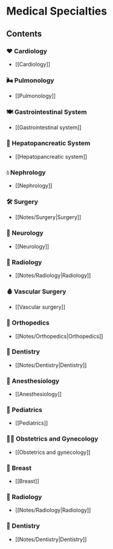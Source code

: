 # Medical Specialties

## Contents

### ❤️ Cardiology
- [[Cardiology]]

### 🌬️ Pulmonology
- [[Pulmonology]]

### 🍽️ Gastrointestinal System
- [[Gastrointestinal system]]

### 🍎 Hepatopancreatic System
- [[Hepatopancreatic system]]

### 💧 Nephrology
- [[Nephrology]]

### 🛠️ Surgery
- [[Notes/Surgery|Surgery]]

### 🧠 Neurology
- [[Neurology]]

### 🩻 Radiology
- [[Notes/Radiology|Radiology]]

### 🩸 Vascular Surgery
- [[Vascular surgery]]

### 🦴 Orthopedics
- [[Notes/Orthopedics|Orthopedics]]

### 🦷 Dentistry
- [[Notes/Dentistry|Dentistry]]

### 🛌 Anesthesiology
- [[Anesthesiology]]

### 👶 Pediatrics
- [[Pediatrics]]

### 👩‍⚕️ Obstetrics and Gynecology
- [[Obstetrics and gynecology]]

### 🎀 Breast
- [[Breast]]

### 🩻 Radiology
- [[Notes/Radiology|Radiology]]

### 🦷 Dentistry
- [[Notes/Dentistry|Dentistry]]
